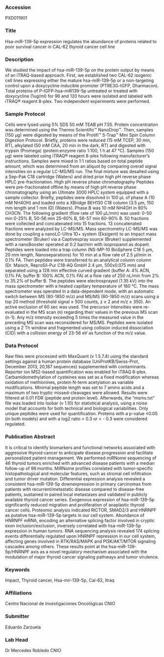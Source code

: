 ### Accession
PXD011901

### Title
Hsa-miR-139-5p expression regulates the abundance of proteins related to poor survival cancer in CAL-62 thyroid cancer cell line

### Description
We studied the impact of hsa-miR-139-5p on the protein output by means of an iTRAQ-based approach. First, we established two CAL-62 isogenic cell lines expressing either the mature hsa-miR-139-5p or a non-targeting control upon a doxycycline inducible promoter (PTRE3G-tGFP, Dharmacon). Total proteins of P-tGFP-hsa-miR139-5p untreated or treated with doxycycline (1ug/ml) for 96 and 120 hours were isolated and labeled with iTRAQ® reagent 8-plex. Two independent experiments were performed.

### Sample Protocol
Cells were lysed using 5% SDS 50 mM TEAB pH 7.55. Protein concentration was determined using the Thermo Scientific™ NanoDrop™. Then, samples (150 µg) were digested by means of the Protifi™ S-Trap™ Mini Spin Column Digestion Protocol. Briefly, proteins were reduced (15 mM TCEP, 30 min, RT), alkylated (50 mM CAA, 20 min in the dark, RT) and digested with trypsin (Promega) (protein:enzyme ratio 1:100, 1 h at 47 °C). Samples (150 µg) were labeled using iTRAQ® reagent 8-plex following manufacturer’s instructions. Samples were mixed in 1:1 ratios based on total peptide amount, which was determined from an aliquot by comparing overall signal intensities on a regular LC-MS/MS run. The final mixture was desalted using a Sep-Pak C18 cartridge (Waters) and dried prior high pH reverse phase HPLC pre-fractionation.  High pH reverse phase chromatography Peptides were pre-fractionated offline by means of high pH reverse phase chromatography using an Ultimate 3000 HPLC system equipped with a sample collector. Briefly, peptides were dissolved in 100 µL of phase A (10 mM NH4OH) and loaded onto a XBridge BEH130 C18 column (3.5 µm, 150 mm length and 1 mm ID) (Waters). Phase B was 10 mM NH4OH in 90% CH3CN. The following gradient (flow rate of 100 µL/min) was used: 0-50 min 0-25% B, 50-56 min 25-60% B, 56-57 min 60-90% B. 50 fractions were collected and concatenated into 15 fractions. 13 concatenated fractions were analyzed by LC-MS/MS.  Mass spectrometry LC-MS/MS was done by coupling a nanoLC-Ultra 1D+ system (Eksigent) to an Impact mass spectrometer (Bruker) via a Captivespray source (Bruker) supplemented with a nanoBooster operated at 0.2 bar/min with isopropanol as dopant. Peptides were loaded into a trap column (NS-MP-10 BioSphere C18 5 µm, 20 mm length, Nanoseparations) for 10 min at a flow rate of 2.5 µl/min in 0.1% FA. Then peptides were transferred to an analytical column column (Dr. Maisch, ReproSil-Pur C18-AQ GmbH 2.4 µm, 500x0.075 mm) and separated using a 128 min effective curved gradient (buffer A: 4% ACN, 0.1% FA; buffer B: 100% ACN, 0.1% FA) at a flow rate of 250 nL/min from 2% to 35.2% of buffer B. The peptides were electrosprayed (1.35 kV) into the mass spectrometer with a heated capillary temperature of 180 °C. The mass spectrometer was operated in a data-dependent mode, with an automatic switch between MS (80-1850 m/z) and MS/MS (80-1850 m/z) scans using a top 20 method (threshold signal ≥ 500 counts, z ≥ 2 and m/z ≥ 350). An active exclusion of 60 sec was used. The precursor intensities were re-evaluated in the MS scan (n) regarding their values in the previous MS scan (n-1). Any m/z intensity exceeding 5 times the measured value in the preceding MS scan was reconsidered for MS/MS. Peptides were isolated using a 2 Th window and fragmented using collision induced dissociation (CID) with a collision energy of 23-56 eV as function of the m/z value.

### Data Protocol
Raw files were processed with MaxQuant (v 1.5.7.4) using the standard settings against a human protein database (UniProtKB/Swiss-Prot, December 2013, 20,187 sequences) supplemented with contaminants. Reporter ion MS2-based quantification was enabled for iTRAQ 8-plex. Carbamidomethylation of cysteines was set as a fixed modification whereas oxidation of methionines, protein N-term acetylation as variable modifications. Minimal peptide length was set to 7 amino acids and a maximum of two tryptic missed-cleavages were allowed. Results were filtered at 0.01 FDR (peptide and protein level). Afterwards, the “msms.txt” file was loaded into Isobar (v 1.10) for statistical analysis, using a noise model that accounts for both technical and biological variabilities. Only unique peptides were used for quantification. Proteins with a p-value ≤0.05 (in both models) and with a log2 ratio > 0.3 or < - 0.3 were considered regulated.

### Publication Abstract
It is critical to identify biomarkers and functional networks associated with aggressive thyroid cancer to anticipate disease progression and facilitate personalized patient management. We performed miRNome sequencing of 46 thyroid tumors enriched with advanced disease patients with a median follow-up of 96&#x2009;months. MiRNome profiles correlated with tumor-specific histopathological and molecular features, such as stromal cell infiltration and tumor driver mutation. Differential expression analysis revealed a consistent hsa-miR-139-5p downexpression in primary carcinomas from patients with recurrent/metastatic disease compared to disease-free patients, sustained in paired local metastases and validated in publicly available thyroid cancer series. Exogenous expression of hsa-miR-139-5p significantly reduced migration and proliferation of anaplastic thyroid cancer cells. Proteomic analysis indicated RICTOR, SMAD2/3 and HNRNPF as putative hsa-miR-139-5p targets in our cell system. Abundance of HNRNPF mRNA, encoding an alternative splicing factor involved in cryptic exon inclusion/exclusion, inversely correlated with hsa-miR-139-5p expression in human tumors. RNA sequencing analysis revealed 174 splicing events differentially regulated upon HNRNPF repression in our cell system, affecting genes involved in RTK/RAS/MAPK and PI3K/AKT/MTOR signaling cascades among others. These results point at the hsa-miR-139-5p/HNRNPF axis as a novel regulatory mechanism associated with the modulation of major thyroid cancer signaling pathways and tumor virulence.

### Keywords
Impact, Thyroid cancer, Hsa-mir-139-5p, Cal-62, Itraq

### Affiliations
Centro Nacional de Investigaciones Oncológicas
CNIO

### Submitter
Eduardo Zarzuela

### Lab Head
Dr Mercedes Robledo
CNIO


